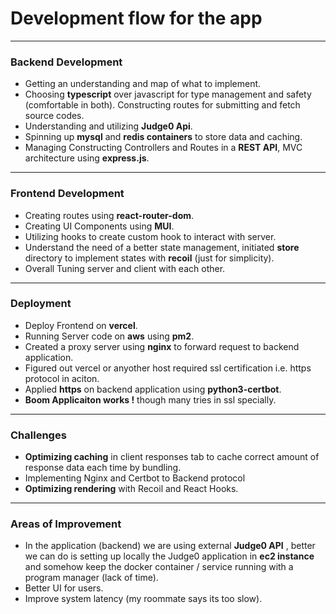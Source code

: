 # Development flow for the app
---
### Backend Development
- Getting an understanding and map of what to implement.
- Choosing **typescript** over javascript for type management and safety (comfortable in both).
  Constructing routes for submitting and fetch source codes.
- Understanding and utilizing **Judge0 Api**.
- Spinning up **mysql** and **redis containers** to store data and caching.
- Managing Constructing Controllers and Routes in a **REST API**, MVC architecture using **express.js**.
  
---

### Frontend Development
- Creating routes using **react-router-dom**.
- Creating UI Components using **MUI**.
- Utilizing hooks to create custom hook to interact with server.
- Understand the need of a better state management, initiated **store** directory to implement states with **recoil** (just for simplicity).
- Overall Tuning server and client with each other.

---

### Deployment
- Deploy Frontend on **vercel**.
- Running Server code on **aws** using **pm2**.
- Created a proxy server using **nginx** to forward request to backend application.
- Figured out vercel or anyother host required ssl certification i.e. https protocol in aciton.
- Applied **https** on backend application using **python3-certbot**.
- **Boom Applicaiton works !** though many tries in ssl specially.
  
---
### Challenges
- **Optimizing caching** in client responses tab to cache correct amount of response data each time by bundling.
- Implementing Nginx and Certbot to Backend protocol
- **Optimizing rendering** with Recoil and React Hooks.

---
### Areas of Improvement
- In the application (backend) we are using external **Judge0 API** , better we can do is setting up locally the Judge0 application in **ec2 instance** and somehow keep the docker container / service running with a program manager (lack of time).
- Better UI for users.
- Improve system latency (my roommate says its too slow).